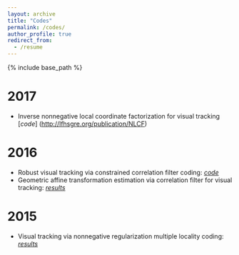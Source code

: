```yaml
---
layout: archive
title: "Codes"
permalink: /codes/
author_profile: true
redirect_from:
  - /resume
---
```


{% include base_path %}

2017
======
* Inverse nonnegative local coordinate factorization for visual tracking [*code*] (http://lfhsgre.org/publication/NLCF)

2016
======
* Robust visual tracking via constrained correlation filter coding: [*code*](http://lfhsgre.org/publication/OTSDF)
* Geometric affine transformation estimation via correlation filter for visual tracking: [*results*](http://www.lfhsgre.org/publication/GACF)

2015
======
* Visual tracking via nonnegative regularization multiple locality coding: [*results*](http://www.lfhsgre.org/publication/NMC_ICCVW)

